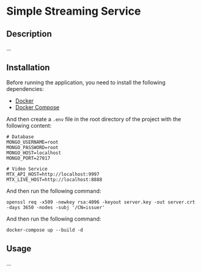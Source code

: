 # Simple Streaming Service

## Description
...

## Installation
Before running the application, you need to install the following dependencies:
- [Docker](https://docs.docker.com/get-docker/)
- [Docker Compose](https://docs.docker.com/compose/install/)

And then create a `.env` file in the root directory of the project with the following content:
```shell
# Database
MONGO_USERNAME=root
MONGO_PASSWORD=root
MONGO_HOST=localhost
MONGO_PORT=27017

# Video Service
MTX_API_HOST=http://localhost:9997
MTX_LIVE_HOST=http://localhost:8888

```
And then run the following command:
```shell
openssl req -x509 -newkey rsa:4096 -keyout server.key -out server.crt -days 3650 -nodes -subj '/CN=issuer'
```
And then run the following command:
```shell
docker-compose up --build -d
```

## Usage
...